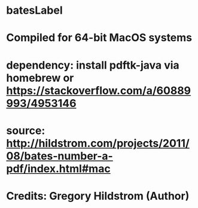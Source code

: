 # batesLabel   
# Compiled for 64-bit MacOS systems
# dependency: install pdftk-java via homebrew or https://stackoverflow.com/a/60889993/4953146
# source: http://hildstrom.com/projects/2011/08/bates-number-a-pdf/index.html#mac
# Credits: Gregory Hildstrom (Author)
